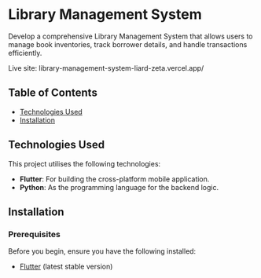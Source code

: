 # Library Management System

Develop a comprehensive Library Management System that allows users to manage book inventories, track borrower details, and handle transactions efficiently.

Live site: library-management-system-liard-zeta.vercel.app/
## Table of Contents

- [Technologies Used](#technologies-used)
- [Installation](#installation)


## Technologies Used

This project utilises the following technologies:

- **Flutter**: For building the cross-platform mobile application.
- **Python**: As the programming language for the backend logic.


## Installation

### Prerequisites

Before you begin, ensure you have the following installed:

- [Flutter](https://flutter.dev/docs/get-started/install) (latest stable version)

